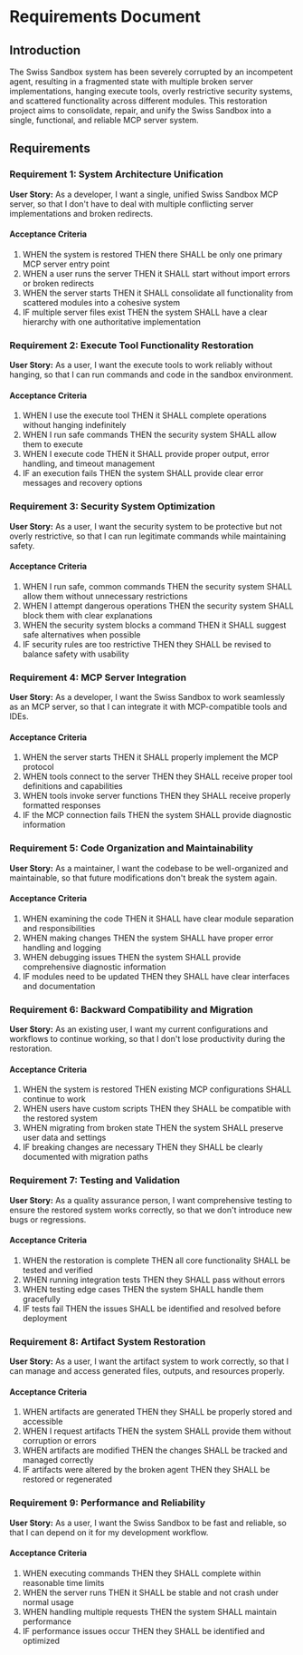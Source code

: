 # Requirements Document

## Introduction

The Swiss Sandbox system has been severely corrupted by an incompetent agent, resulting in a fragmented state with multiple broken server implementations, hanging execute tools, overly restrictive security systems, and scattered functionality across different modules. This restoration project aims to consolidate, repair, and unify the Swiss Sandbox into a single, functional, and reliable MCP server system.

## Requirements

### Requirement 1: System Architecture Unification

**User Story:** As a developer, I want a single, unified Swiss Sandbox MCP server, so that I don't have to deal with multiple conflicting server implementations and broken redirects.

#### Acceptance Criteria

1. WHEN the system is restored THEN there SHALL be only one primary MCP server entry point
2. WHEN a user runs the server THEN it SHALL start without import errors or broken redirects
3. WHEN the server starts THEN it SHALL consolidate all functionality from scattered modules into a cohesive system
4. IF multiple server files exist THEN the system SHALL have a clear hierarchy with one authoritative implementation

### Requirement 2: Execute Tool Functionality Restoration

**User Story:** As a user, I want the execute tools to work reliably without hanging, so that I can run commands and code in the sandbox environment.

#### Acceptance Criteria

1. WHEN I use the execute tool THEN it SHALL complete operations without hanging indefinitely
2. WHEN I run safe commands THEN the security system SHALL allow them to execute
3. WHEN I execute code THEN it SHALL provide proper output, error handling, and timeout management
4. IF an execution fails THEN the system SHALL provide clear error messages and recovery options

### Requirement 3: Security System Optimization

**User Story:** As a user, I want the security system to be protective but not overly restrictive, so that I can run legitimate commands while maintaining safety.

#### Acceptance Criteria

1. WHEN I run safe, common commands THEN the security system SHALL allow them without unnecessary restrictions
2. WHEN I attempt dangerous operations THEN the security system SHALL block them with clear explanations
3. WHEN the security system blocks a command THEN it SHALL suggest safe alternatives when possible
4. IF security rules are too restrictive THEN they SHALL be revised to balance safety with usability

### Requirement 4: MCP Server Integration

**User Story:** As a developer, I want the Swiss Sandbox to work seamlessly as an MCP server, so that I can integrate it with MCP-compatible tools and IDEs.

#### Acceptance Criteria

1. WHEN the server starts THEN it SHALL properly implement the MCP protocol
2. WHEN tools connect to the server THEN they SHALL receive proper tool definitions and capabilities
3. WHEN tools invoke server functions THEN they SHALL receive properly formatted responses
4. IF the MCP connection fails THEN the system SHALL provide diagnostic information

### Requirement 5: Code Organization and Maintainability

**User Story:** As a maintainer, I want the codebase to be well-organized and maintainable, so that future modifications don't break the system again.

#### Acceptance Criteria

1. WHEN examining the code THEN it SHALL have clear module separation and responsibilities
2. WHEN making changes THEN the system SHALL have proper error handling and logging
3. WHEN debugging issues THEN the system SHALL provide comprehensive diagnostic information
4. IF modules need to be updated THEN they SHALL have clear interfaces and documentation

### Requirement 6: Backward Compatibility and Migration

**User Story:** As an existing user, I want my current configurations and workflows to continue working, so that I don't lose productivity during the restoration.

#### Acceptance Criteria

1. WHEN the system is restored THEN existing MCP configurations SHALL continue to work
2. WHEN users have custom scripts THEN they SHALL be compatible with the restored system
3. WHEN migrating from broken state THEN the system SHALL preserve user data and settings
4. IF breaking changes are necessary THEN they SHALL be clearly documented with migration paths

### Requirement 7: Testing and Validation

**User Story:** As a quality assurance person, I want comprehensive testing to ensure the restored system works correctly, so that we don't introduce new bugs or regressions.

#### Acceptance Criteria

1. WHEN the restoration is complete THEN all core functionality SHALL be tested and verified
2. WHEN running integration tests THEN they SHALL pass without errors
3. WHEN testing edge cases THEN the system SHALL handle them gracefully
4. IF tests fail THEN the issues SHALL be identified and resolved before deployment

### Requirement 8: Artifact System Restoration

**User Story:** As a user, I want the artifact system to work correctly, so that I can manage and access generated files, outputs, and resources properly.

#### Acceptance Criteria

1. WHEN artifacts are generated THEN they SHALL be properly stored and accessible
2. WHEN I request artifacts THEN the system SHALL provide them without corruption or errors
3. WHEN artifacts are modified THEN the changes SHALL be tracked and managed correctly
4. IF artifacts were altered by the broken agent THEN they SHALL be restored or regenerated

### Requirement 9: Performance and Reliability

**User Story:** As a user, I want the Swiss Sandbox to be fast and reliable, so that I can depend on it for my development workflow.

#### Acceptance Criteria

1. WHEN executing commands THEN they SHALL complete within reasonable time limits
2. WHEN the server runs THEN it SHALL be stable and not crash under normal usage
3. WHEN handling multiple requests THEN the system SHALL maintain performance
4. IF performance issues occur THEN they SHALL be identified and optimized